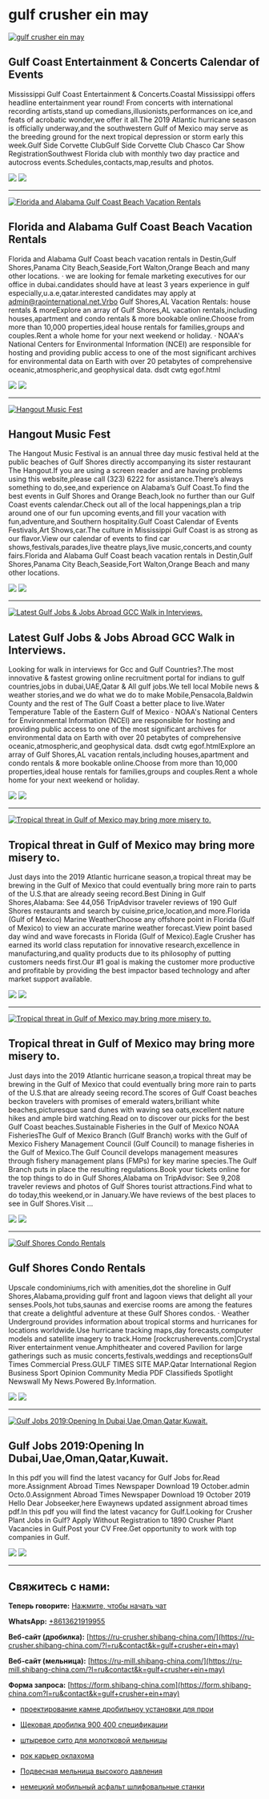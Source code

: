 # gulf crusher ein may

<a href="https://swt.shibang-china.com/?l=ru&img&k=gulf+crusher+ein+may" target="_blank">![gulf crusher ein may](http://static.shibang-china.com/all-800x300/91.jpg)</a>

## Gulf Coast Entertainment &amp; Concerts Calendar of Events
Mississippi Gulf Coast Entertainment &amp; Concerts.Coastal Mississippi offers headline entertainment year round! From concerts with international recording artists,stand up comedians,illusionists,performances on ice,and feats of acrobatic wonder,we offer it all.The 2019 Atlantic hurricane season is officially underway,and the southwestern Gulf of Mexico may serve as the breeding ground for the next tropical depression or storm early this week.Gulf Side Corvette ClubGulf Side Corvette Club Chasco Car Show RegistrationSouthwest Florida club with monthly two day practice and autocross events.Schedules,contacts,map,results and photos.


<a href="https://whatsapp.shibangsoft.com/WhatsApp.php" target="_blank" title="WhatsApp">![](http://static.shibang-china.com/icon/whatsapp.png)</a> <a href="https://swt.shibang-china.com/?l=ru&icon&k=gulf+crusher+ein+may" target="_blank">![](http://static.shibang-china.com/icon/chat-ru.png)</a>

---

<a href="https://swt.shibang-china.com/?l=ru&img&k=gulf+crusher+ein+may" target="_blank">![Florida and Alabama Gulf Coast Beach Vacation Rentals](http://static.shibang-china.com/all-800x300/1237.jpg)</a>

## Florida and Alabama Gulf Coast Beach Vacation Rentals
Florida and Alabama Gulf Coast beach vacation rentals in Destin,Gulf Shores,Panama City Beach,Seaside,Fort Walton,Orange Beach and many other locations.&nbsp;&#0183;&#32;we are looking for female marketing executives for our office in dubai.candidates should have at least 3 years experience in gulf especially,u.a.e,qatar.interested candidates may apply at admin@raointernational.net.Vrbo Gulf Shores,AL Vacation Rentals: house rentals &amp; moreExplore an array of Gulf Shores,AL vacation rentals,including houses,apartment and condo rentals &amp; more bookable online.Choose from more than 10,000 properties,ideal house rentals for families,groups and couples.Rent a whole home for your next weekend or holiday.&nbsp;&#0183;&#32;NOAA's National Centers for Environmental Information (NCEI) are responsible for hosting and providing public access to one of the most significant archives for environmental data on Earth with over 20 petabytes of comprehensive oceanic,atmospheric,and geophysical data. dsdt cwtg egof.html


<a href="https://whatsapp.shibangsoft.com/WhatsApp.php" target="_blank" title="WhatsApp">![](http://static.shibang-china.com/icon/whatsapp.png)</a> <a href="https://swt.shibang-china.com/?l=ru&icon&k=gulf+crusher+ein+may" target="_blank">![](http://static.shibang-china.com/icon/chat-ru.png)</a>

---

<a href="https://swt.shibang-china.com/?l=ru&img&k=gulf+crusher+ein+may" target="_blank">![Hangout Music Fest](http://static.shibang-china.com/all-800x300/381.jpg)</a>

## Hangout Music Fest
The Hangout Music Festival is an annual three day music festival held at the public beaches of Gulf Shores directly accompanying its sister restaurant The Hangout.If you are using a screen reader and are having problems using this website,please call (323) 6222 for assistance.There’s always something to do,see,and experience on Alabama’s Gulf Coast.To find the best events in Gulf Shores and Orange Beach,look no further than our Gulf Coast events calendar.Check out all of the local happenings,plan a trip around one of our fun upcoming events,and fill your vacation with fun,adventure,and Southern hospitality.Gulf Coast Calendar of Events Festivals,Art Shows,car.The culture in Mississippi Gulf Coast is as strong as our flavor.View our calendar of events to find car shows,festivals,parades,live theatre plays,live music,concerts,and county fairs.Florida and Alabama Gulf Coast beach vacation rentals in Destin,Gulf Shores,Panama City Beach,Seaside,Fort Walton,Orange Beach and many other locations.


<a href="https://whatsapp.shibangsoft.com/WhatsApp.php" target="_blank" title="WhatsApp">![](http://static.shibang-china.com/icon/whatsapp.png)</a> <a href="https://swt.shibang-china.com/?l=ru&icon&k=gulf+crusher+ein+may" target="_blank">![](http://static.shibang-china.com/icon/chat-ru.png)</a>

---

<a href="https://swt.shibang-china.com/?l=ru&img&k=gulf+crusher+ein+may" target="_blank">![Latest Gulf Jobs &amp; Jobs Abroad GCC Walk in Interviews.](http://static.shibang-china.com/all-800x300/1053.jpg)</a>

## Latest Gulf Jobs &amp; Jobs Abroad GCC Walk in Interviews.
Looking for walk in interviews for Gcc and Gulf Countries?.The most innovative &amp; fastest growing online recruitment portal for indians to gulf countries,jobs in dubai,UAE,Qatar &amp; All gulf jobs.We tell local Mobile news &amp; weather stories,and we do what we do to make Mobile,Pensacola,Baldwin County and the rest of The Gulf Coast a better place to live.Water Temperature Table of the Eastern Gulf of Mexico&nbsp;&#0183;&#32;NOAA's National Centers for Environmental Information (NCEI) are responsible for hosting and providing public access to one of the most significant archives for environmental data on Earth with over 20 petabytes of comprehensive oceanic,atmospheric,and geophysical data. dsdt cwtg egof.htmlExplore an array of Gulf Shores,AL vacation rentals,including houses,apartment and condo rentals &amp; more bookable online.Choose from more than 10,000 properties,ideal house rentals for families,groups and couples.Rent a whole home for your next weekend or holiday.


<a href="https://whatsapp.shibangsoft.com/WhatsApp.php" target="_blank" title="WhatsApp">![](http://static.shibang-china.com/icon/whatsapp.png)</a> <a href="https://swt.shibang-china.com/?l=ru&icon&k=gulf+crusher+ein+may" target="_blank">![](http://static.shibang-china.com/icon/chat-ru.png)</a>

---

<a href="https://swt.shibang-china.com/?l=ru&img&k=gulf+crusher+ein+may" target="_blank">![Tropical threat in Gulf of Mexico may bring more misery to.](http://static.shibang-china.com/all-800x300/522.jpg)</a>

## Tropical threat in Gulf of Mexico may bring more misery to.
Just days into the 2019 Atlantic hurricane season,a tropical threat may be brewing in the Gulf of Mexico that could eventually bring more rain to parts of the U.S.that are already seeing record.Best Dining in Gulf Shores,Alabama: See 44,056 TripAdvisor traveler reviews of 190 Gulf Shores restaurants and search by cuisine,price,location,and more.Florida (Gulf of Mexico) Marine WeatherChoose any offshore point in Florida (Gulf of Mexico) to view an accurate marine weather forecast.View point based day wind and wave forecasts in Florida (Gulf of Mexico).Eagle Crusher has earned its world class reputation for innovative research,excellence in manufacturing,and quality products due to its philosophy of putting customers needs first.Our #1 goal is making the customer more productive and profitable by providing the best impactor based technology and after market support available.


<a href="https://whatsapp.shibangsoft.com/WhatsApp.php" target="_blank" title="WhatsApp">![](http://static.shibang-china.com/icon/whatsapp.png)</a> <a href="https://swt.shibang-china.com/?l=ru&icon&k=gulf+crusher+ein+may" target="_blank">![](http://static.shibang-china.com/icon/chat-ru.png)</a>

---

<a href="https://swt.shibang-china.com/?l=ru&img&k=gulf+crusher+ein+may" target="_blank">![Tropical threat in Gulf of Mexico may bring more misery to.](http://static.shibang-china.com/all-800x300/513.jpg)</a>

## Tropical threat in Gulf of Mexico may bring more misery to.
Just days into the 2019 Atlantic hurricane season,a tropical threat may be brewing in the Gulf of Mexico that could eventually bring more rain to parts of the U.S.that are already seeing record.The scores of Gulf Coast beaches beckon travelers with promises of emerald waters,brilliant white beaches,picturesque sand dunes with waving sea oats,excellent nature hikes and ample bird watching.Read on to discover our picks for the best Gulf Coast beaches.Sustainable Fisheries in the Gulf of Mexico NOAA FisheriesThe Gulf of Mexico Branch (Gulf Branch) works with the Gulf of Mexico Fishery Management Council (Gulf Council) to manage fisheries in the Gulf of Mexico.The Gulf Council develops management measures through fishery management plans (FMPs) for key marine species.The Gulf Branch puts in place the resulting regulations.Book your tickets online for the top things to do in Gulf Shores,Alabama on TripAdvisor: See 9,208 traveler reviews and photos of Gulf Shores tourist attractions.Find what to do today,this weekend,or in January.We have reviews of the best places to see in Gulf Shores.Visit …


<a href="https://whatsapp.shibangsoft.com/WhatsApp.php" target="_blank" title="WhatsApp">![](http://static.shibang-china.com/icon/whatsapp.png)</a> <a href="https://swt.shibang-china.com/?l=ru&icon&k=gulf+crusher+ein+may" target="_blank">![](http://static.shibang-china.com/icon/chat-ru.png)</a>

---

<a href="https://swt.shibang-china.com/?l=ru&img&k=gulf+crusher+ein+may" target="_blank">![Gulf Shores Condo Rentals](http://static.shibang-china.com/all-800x300/150.jpg)</a>

## Gulf Shores Condo Rentals
Upscale condominiums,rich with amenities,dot the shoreline in Gulf Shores,Alabama,providing gulf front and lagoon views that delight all your senses.Pools,hot tubs,saunas and exercise rooms are among the features that create a delightful adventure at these Gulf Shores condos.&nbsp;&#0183;&#32;Weather Underground provides information about tropical storms and hurricanes for locations worldwide.Use hurricane tracking maps,day forecasts,computer models and satellite imagery to track.Home [rockcrusherevents.com]Crystal River entertainment venue.Amphitheater and covered Pavilion for large gatherings such as music concerts,festivals,weddings and receptionsGulf Times Commercial Press.GULF TIMES SITE MAP.Qatar International Region Business Sport Opinion Community Media PDF Classifieds Spotlight Newswall My News.Powered By.Information.


<a href="https://whatsapp.shibangsoft.com/WhatsApp.php" target="_blank" title="WhatsApp">![](http://static.shibang-china.com/icon/whatsapp.png)</a> <a href="https://swt.shibang-china.com/?l=ru&icon&k=gulf+crusher+ein+may" target="_blank">![](http://static.shibang-china.com/icon/chat-ru.png)</a>

---

<a href="https://swt.shibang-china.com/?l=ru&img&k=gulf+crusher+ein+may" target="_blank">![Gulf Jobs 2019:Opening In Dubai,Uae,Oman,Qatar,Kuwait.](http://static.shibang-china.com/all-800x300/1522.jpg)</a>

## Gulf Jobs 2019:Opening In Dubai,Uae,Oman,Qatar,Kuwait.
In this pdf you will find the latest vacancy for Gulf Jobs for.Read more.Assignment Abroad Times Newspaper Download 19 October.admin Octo.0.Assignment Abroad Times Newspaper Download 19 October 2019 Hello Dear Jobseeker,here Ewaynews updated assignment abroad times pdf.In this pdf you will find the latest vacancy for Gulf.Looking for Crusher Plant Jobs in Gulf? Apply Without Registration to 1890 Crusher Plant Vacancies in Gulf.Post your CV Free.Get opportunity to work with top companies in Gulf.

<a href="https://whatsapp.shibangsoft.com/WhatsApp.php" target="_blank" title="WhatsApp">![](http://static.shibang-china.com/icon/whatsapp.png)</a> <a href="https://swt.shibang-china.com/?l=ru&icon&k=gulf+crusher+ein+may" target="_blank">![](http://static.shibang-china.com/icon/chat-ru.png)</a>

---
## Свяжитесь с нами:

**Теперь говорите:** [Нажмите, чтобы начать чат](https://swt.shibang-china.com?l=ru&contact&k=gulf+crusher+ein+may)

**WhatsApp:**  [+8613621919955](https://whatsapp.shibangsoft.com/WhatsApp.php)

**Веб-сайт (дробилка):** [https://ru-crusher.shibang-china.com/](https://ru-crusher.shibang-china.com/?l=ru&contact&k=gulf+crusher+ein+may)

**Веб-сайт (мельница):** [https://ru-mill.shibang-china.com/](https://ru-mill.shibang-china.com/?l=ru&contact&k=gulf+crusher+ein+may)

**Форма запроса:** [https://form.shibang-china.com](https://form.shibang-china.com?l=ru&contact&k=gulf+crusher+ein+may)

* [проектирование камне дробильноу установки для прои](../112/%D0%BF%D1%80%D0%BE%D0%B5%D0%BA%D1%82%D0%B8%D1%80%D0%BE%D0%B2%D0%B0%D0%BD%D0%B8%D0%B5%20%D0%BA%D0%B0%D0%BC%D0%BD%D0%B5%20%D0%B4%D1%80%D0%BE%D0%B1%D0%B8%D0%BB%D1%8C%D0%BD%D0%BE%D1%83%20%D1%83%D1%81%D1%82%D0%B0%D0%BD%D0%BE%D0%B2%D0%BA%D0%B8%20%D0%B4%D0%BB%D1%8F%20%D0%BF%D1%80%D0%BE%D0%B8.md)

* [Щековая дробилка 900 400 спецификации](../116/%D0%A9%D0%B5%D0%BA%D0%BE%D0%B2%D0%B0%D1%8F%20%D0%B4%D1%80%D0%BE%D0%B1%D0%B8%D0%BB%D0%BA%D0%B0%20900%20400%20%D1%81%D0%BF%D0%B5%D1%86%D0%B8%D1%84%D0%B8%D0%BA%D0%B0%D1%86%D0%B8%D0%B8.md)

* [штыревое сито для молотковой мельницы](../117/%D1%88%D1%82%D1%8B%D1%80%D0%B5%D0%B2%D0%BE%D0%B5%20%D1%81%D0%B8%D1%82%D0%BE%20%D0%B4%D0%BB%D1%8F%20%D0%BC%D0%BE%D0%BB%D0%BE%D1%82%D0%BA%D0%BE%D0%B2%D0%BE%D0%B9%20%D0%BC%D0%B5%D0%BB%D1%8C%D0%BD%D0%B8%D1%86%D1%8B.md)

* [рок карьер оклахома](../110/%D1%80%D0%BE%D0%BA%20%D0%BA%D0%B0%D1%80%D1%8C%D0%B5%D1%80%20%D0%BE%D0%BA%D0%BB%D0%B0%D1%85%D0%BE%D0%BC%D0%B0.md)

* [Подвесная мельница высокого давления](../118/%D0%9F%D0%BE%D0%B4%D0%B2%D0%B5%D1%81%D0%BD%D0%B0%D1%8F%20%D0%BC%D0%B5%D0%BB%D1%8C%D0%BD%D0%B8%D1%86%D0%B0%20%D0%B2%D1%8B%D1%81%D0%BE%D0%BA%D0%BE%D0%B3%D0%BE%20%D0%B4%D0%B0%D0%B2%D0%BB%D0%B5%D0%BD%D0%B8%D1%8F.md)

* [немецкий мобильный асфальт шлифовальные станки](../109/%D0%BD%D0%B5%D0%BC%D0%B5%D1%86%D0%BA%D0%B8%D0%B9%20%D0%BC%D0%BE%D0%B1%D0%B8%D0%BB%D1%8C%D0%BD%D1%8B%D0%B9%20%D0%B0%D1%81%D1%84%D0%B0%D0%BB%D1%8C%D1%82%20%D1%88%D0%BB%D0%B8%D1%84%D0%BE%D0%B2%D0%B0%D0%BB%D1%8C%D0%BD%D1%8B%D0%B5%20%D1%81%D1%82%D0%B0%D0%BD%D0%BA%D0%B8.md)